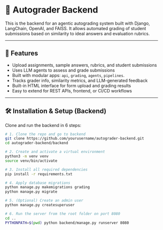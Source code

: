 # 🧠 Autograder Backend

This is the backend for an agentic autograding system built with Django, LangChain, OpenAI, and FAISS. It allows automated grading of student submissions based on similarity to ideal answers and evaluation rubrics.

---

## 🚀 Features

- Upload assignments, sample answers, rubrics, and student submissions
- Uses LLM agents to assess and grade submissions
- Built with modular apps: `api`, `grading`, `agents`, `pipelines`.
- Tracks grader info, similarity metrics, and LLM-generated feedback
- Built-in HTML interface for form upload and grading results
- Easy to extend for REST APIs, frontend, or CI/CD workflows

---

## 🛠️ Installation & Setup (Backend)

Clone and run the backend in 6 steps:

```bash
# 1. Clone the repo and go to backend
git clone https://github.com/yourusername/autograder-backend.git
cd autograder-backend/backend

# 2. Create and activate a virtual environment
python3 -m venv venv
source venv/bin/activate

# 3. Install all required dependencies
pip install -r requirements.txt

# 4. Apply database migrations
python manage.py makemigrations grading
python manage.py migrate

# 5. (Optional) Create an admin user
python manage.py createsuperuser

# 6. Run the server from the root folder on port 8080
cd ..
PYTHONPATH=$(pwd) python backend/manage.py runserver 8080

